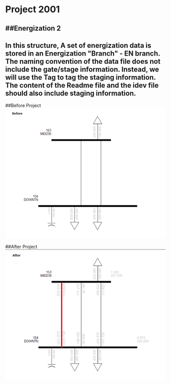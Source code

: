 # Project 2001 
##Energization 2
---
In this structure, A set of energization data is stored in an Energization "Branch" - **EN** branch.
The naming convention of the data file does not include the gate/stage information. Instead, we will use the Tag to tag the staging information.
The content of the Readme file and the idev file should also include staging information.
---
##Before Project
![before](before.png "Before Project")

##After Project
![after](after.png "After Project")
